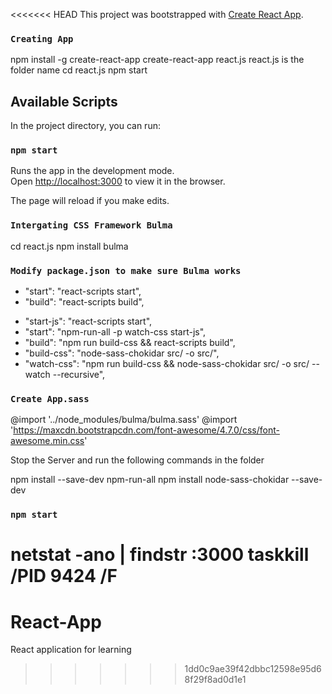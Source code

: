 <<<<<<< HEAD
This project was bootstrapped with [Create React App](https://github.com/facebook/create-react-app).

### `Creating App`

npm install -g create-react-app 
create-react-app react.js          react.js is the folder name
cd react.js
npm start

## Available Scripts

In the project directory, you can run:

### `npm start`

Runs the app in the development mode.<br>
Open [http://localhost:3000](http://localhost:3000) to view it in the browser.

The page will reload if you make edits.<br>

### `Intergating CSS Framework Bulma`
 cd react.js
 npm install bulma

### `Modify package.json to make sure Bulma works`
-    "start": "react-scripts start",
-    "build": "react-scripts build",
+    "start-js": "react-scripts start",
+    "start": "npm-run-all -p watch-css start-js",
+    "build": "npm run build-css && react-scripts build",
+    "build-css": "node-sass-chokidar src/ -o src/",
+    "watch-css": "npm run build-css && node-sass-chokidar src/ -o src/ --watch --recursive",

### `Create App.sass`
@import '../node_modules/bulma/bulma.sass'
@import 'https://maxcdn.bootstrapcdn.com/font-awesome/4.7.0/css/font-awesome.min.css'

Stop the Server and run the following commands in the folder

npm install --save-dev npm-run-all
npm install node-sass-chokidar --save-dev

### `npm start`




netstat -ano | findstr :3000
taskkill /PID 9424 /F
=======
# React-App
React application for learning
>>>>>>> 1dd0c9ae39f42dbbc12598e95d68f29f8ad0d1e1
